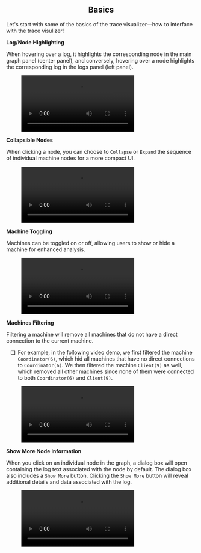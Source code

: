<style>
	ul li {
		padding-left: 0.5em;
	}
	ul li::marker {
		content: attr(data-icon);
		font-size: 1em;
	}
	.md-typeset h1,
	.md-content__button {
		display: none;
	}
</style>

<div align="center">
  <h2>Basics</h2>
</div>

Let's start with some of the basics of the trace visualizer—how to interface with the trace visulizer!

**Log/Node Highlighting**

When hovering over a log, it highlights the corresponding node in the main graph panel (center panel), and conversely, hovering over a node highlights the corresponding log in the logs panel (left panel).
	
<figure class="video_container">
	<video controls="true" allowfullscreen="true" >
		<source src="https://github.com/p-org/peasy-ide-vscode/assets/137958518/3c7a1246-a3d7-4b6c-893f-1a0492aa30f0" type="video/mp4"/>
	</video>
</figure>

**Collapsible Nodes**

When clicking a node, you can choose to `Collapse` or `Expand` the sequence of individual machine nodes for a more compact UI.

<figure class="video_container">
	<video controls="true" allowfullscreen="true" >
		<source src="https://github.com/p-org/peasy-ide-vscode/assets/137958518/236a2926-a177-4381-894f-92ce38d86ca8" type="video/mp4"/>
	</video>
</figure>

**Machine Toggling**

Machines can be toggled on or off, allowing users to show or hide a machine for enhanced analysis.

<figure class="video_container">
	<video controls="true" allowfullscreen="true" >
		<source src="https://github.com/p-org/peasy-ide-vscode/assets/137958518/4d1c24aa-89d0-4713-9dbf-174ef9cd746d" type="video/mp4"/>
	</video>
</figure>

**Machines Filtering**

Filtering a machine will remove all machines that do not have a direct connection to the current machine.

<ul>
	<li data-icon="❑">
    	For example, in the following video demo, we first filtered the machine <code>Coordinator(6)</code>, which hid all machines that have no direct connections to <code>Coordinator(6)</code>. We then filtered the machine <code>Client(9)</code> as well, which removed all other machines since none of them were connected to both <code>Coordinator(6)</code> and <code>Client(9)</code>.
	</li>
</ul>

<figure class="video_container">
	<video controls="true" allowfullscreen="true" >
		<source src="https://github.com/p-org/peasy-ide-vscode/assets/137958518/cf74af1c-bc1c-4c01-b2ae-0a8a0166e28c" type="video/mp4"/>
	</video>
</figure>

**Show More Node Information**

When you click on an individual node in the graph, a dialog box will open containing the log text associated with the node by default. The dialog box also includes a `Show More` button. Clicking the `Show More` button will reveal additional details and data associated with the log.

<figure class="video_container">
	<video controls="true" allowfullscreen="true" >
		<source src="https://github.com/p-org/peasy-ide-vscode/assets/137958518/13bfcbfa-6b57-49b4-87fa-929800b6b7a3" type="video/mp4"/>
	</video>
</figure>
